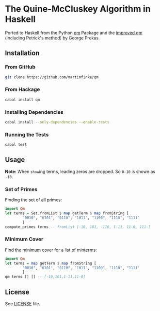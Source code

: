 # The Quine-McCluskey Algorithm in Haskell
Ported to Haskell from the Python [qm](http://pypi.python.org/pypi/qm) Package and the [improved qm](http://github.com/prekageo/optistate) (including Petrick's method) by George Prekas.

## Installation
### From GitHub

```bash
git clone https://github.com/martinfinke/qm
```

### From Hackage

```bash
cabal install qm
```

### Installing Dependencies

```bash
cabal install --only-dependencies --enable-tests
```

### Running the Tests

```bash
cabal test
```

## Usage
**Note:** When `show`ing terms, leading zeros are dropped. So `0-10` is shown as `-10`.

### Set of Primes
Finding the set of all primes:

```haskell
import Qm
let terms = Set.fromList $ map getTerm $ map fromString [
        "0010", "0101", "0110", "1011", "1100", "1110", "1111"
        ]
compute_primes terms -- fromList [-10, 101, -110, 1-11, 11-0, 111-]
```

### Minimum Cover
Find the minimum cover for a list of minterms:

```haskell
import Qm
let terms = map getTerm $ map fromString [
        "0010", "0101", "0110", "1011", "1100", "1110", "1111"
        ]
qm terms [] [] -- [-10,101,1-11,11-0]
```


## License
See [LICENSE](LICENSE) file.